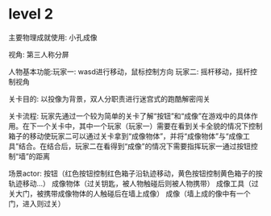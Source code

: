  # level 2
主要物理成就使用: 小孔成像

视角: 第三人称分屏

人物基本功能:玩家一: wasd进行移动，鼠标控制方向 玩家二: 摇杆移动，摇杆控制视角

关卡目的: 以投像为背景，双人分职责进行迷宫式的跑酷解密闯关

关卡流程: 玩家先通过一个较为简单的关卡了解“按钮”和“成像”在游戏中的具体作用。在下一个关卡中，其中一个玩家（玩家一）需要在看到关卡全貌的情况下控制箱子的移动使玩家二可以通过关卡拿到“成像物体”，并将“成像物体”与“成像工具”结合。在结合后，玩家二在看得到“成像”的情况下需要指挥玩家一通过按钮控制“墙”的距离


场景actor: 
按钮（红色按钮控制红色箱子沿轨迹移动，黄色按钮控制黄色箱子的按轨迹移动...）
成像物体（过关钥匙，被人物触碰后则被人物携带）
成像工具（过关大门，被携带成像物体的人触碰后在墙上成像）
成像（墙上成的像中有一个门，进入则过关）